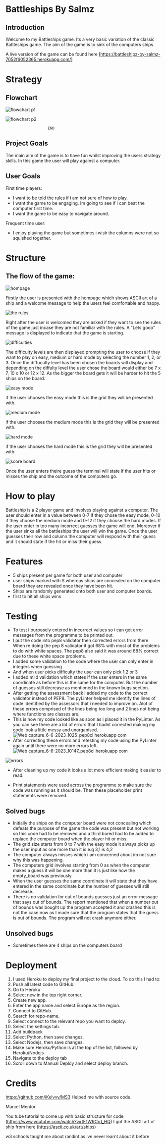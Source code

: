 #  Battleships By Salmz

## Introduction 

Welcome to my Battleships game. Its a very basic variation of the classic Battleships game. 
The aim of the game is to sink of the computers ships.

A live version of the game can be found here [https://battleshipz-by-salmz-7052f6052365.herokuapp.com/]


# Strategy 
## Flowchart

![flowchart p1](https://user-images.githubusercontent.com/119611403/234128111-f7f46457-baf0-4a46-acec-164398898efa.jpg)

![flowchart p2](https://user-images.githubusercontent.com/119611403/234128860-c305a7f6-f845-43e7-af58-a727ae99f915.jpg)

                       END
## Project Goals
The main aim of the game is to have fun whilst improving the users strategy skills. In this game the user will play against a computer.

## User Goals
First time players:
- I want to be told the rules if i am not sure of how to play.
- I want the game to be engaging. Im going to see if i can beat the computer first time.
- I want the game to be easy to navigate around.

Frequent time user:
- I enjoy playing the game but sometimes i wish the columns were not so squished together.

# Structure
## The flow of the game:
![hompage](https://user-images.githubusercontent.com/119611403/233997780-c85e7363-1075-4731-b09c-ac18a63152a3.png)

Firstly the user is presented with the hompage which shows ASCII art of a ship and a welcome message to help the users feel comfortable and happy.

![the rules](https://user-images.githubusercontent.com/119611403/233999324-eac13231-640c-4991-8a46-e98967f31b99.png)


Right after the user is welcomed they are asked if they want to see the rules of the game just incase they are not familiar with the rules. A "Lets gooo" message is displayed to indicate that the game is starting.

![difficulties](https://user-images.githubusercontent.com/119611403/234001742-cdddfd95-e6f9-4817-9f5c-544f505b7f96.png)

The difficulty levels are then displayed prompting the user to choose if they want to play on easy, medium or hard mode by selecting the number 1, 2, or 3.
Once the diffuculty level has been chosen the boards will display and depending on the diffulty level the user chose the board would either be 7 x 7, 10 x 10 or 12 x 12. As the bigger the board gets it will be harder to hit the 5 ships on the board.

![easy mode](https://user-images.githubusercontent.com/119611403/234003676-5f3e01e4-b99e-419c-bbce-6480c2b14335.png)

if the user chooses the easy mode this is the grid they will be presented with.

![medium mode](https://user-images.githubusercontent.com/119611403/234003975-862f3740-6a17-4619-a575-7242d1bd0813.png)

if the user chooses the medium mode this is the grid they will be presented with.

![hard mode ](https://user-images.githubusercontent.com/119611403/234004278-4fc62cac-d21a-4d40-a65c-14f3233f5021.png)

if the user chooses the hard mode this is the grid they will be presented with.

![score board](https://user-images.githubusercontent.com/119611403/234418459-bbdf621d-9031-485d-9b1a-c3dd0212922e.jpg)

Once the user enters theire guess the terminal will state if the user hits or misses the ship and the outcome of the computers go. 

# How to play
Battleship is a 2 player game and involves playing against a computer. The user should enter in a value between 0-7 if they chose the easy mode, 0-10 if they choose the medium mode and 0-12 if they choose the hard modes. If the user enter in too many incorrect guesses the game will end. Moreover if the user sinks all the battleships the user will win the game. Once the user guesses their row and column the computer will respond with their guess and it should state if the hit or miss their guess.

# Features
- 5 ships present per game for both user and computer
- user ships marked with S whereas ships are concealed on the computer board they are revealed once they have been hit.
- Ships are randomly generated onto both user and computer boards. 
- first to hit all ships wins 


# Testing
- To test i purposely entered in incorrect values so i can get error messages from the programme to be printed out.
- I put the code into pep8 validator then corrected errors from there. When re doing the pep 8 validator it got 68% with most of the problems to do with white spaces. The pep8 also said it was around 68% correct due to these white space problems.
- I added some validation to the code where the user can only enter in integers when guessing 
- And when user picks difficulty the user can only pick 1,2 or 3 
- I added mild validation which states if the user enters in the same coordinate as before this is the same for the computer. But the number of guesses still decrease as mentioned in the known bugs section.
- After getting the assessment back I added my code to the correct validator instead of PEP8. The pyLinter helped me identify the lines of code identified by the assessors that i needed to improve on. Alot of these errors comprised of the lines being too long and 2 lines not being where functions are classes are. 
- This is how my code looked like as soon as i placed it in the PyLinter. As you can see there are a lot of errors that I hadnt corrected making my code look a little messy and unorganised.
![Web capture_6-6-2023_1025_pep8ci herokuapp com](https://github.com/salms358/battleshipz-by-Salmz/assets/119611403/ad55023b-05f9-451b-b8a6-150cb5a84690)
- After correcting these errors and retesting my code using the PyLinter again until there were no more errors left. 
![Web capture_6-6-2023_10147_pep8ci herokuapp com](https://github.com/salms358/battleshipz-by-Salmz/assets/119611403/16a7e3e9-042c-4071-a1de-0b8d51a12ef8)

![errors](https://user-images.githubusercontent.com/119611403/234338163-6f3b5a4d-8c89-48fd-9be6-8e685819cf0e.jpg)
- After cleaning up my code it looks a lot more efficient making it easier to read.

- Print statements were used across the programme to make sure the code was running as it should be. Then these placeholder print statements were removed.


## Solved bugs
- Initially the ships on the computer board were not concealing which defeats the purpose of the game the code was present but not working so this code had to be removed and a third bored had to be added to replace the computer board when the player hit or miss. 
- The grid size starts from 0 to 7 with the easy mode it always picks up the user input as one more than it is e.g 3,1 is 4,2
- The computer always misses which i am concerned about im not sure why this was happening.
- The computers grid involves starting from 0 as when the computer makes a guess it will be one more than it is just like how the empty_board was previously
- When the user guesses the same coordinate it will state that they have entered in the same coordinate but the number of guesses will still decrease.
- There is no validation for out of bounds guesses just an error message that says out of bounds. The report mentioned that when a number out of bounds was bought up the program accepted it and crashed this is not the case now as I made sure that the program states that the guess is out of bounds. The program will not crash anymore either.
## Unsolved bugs  
- Sometimes there are 4 ships on the computers board 

# Deployment
1. I used Heroku to deploy my final project to the cloud. To do this I had to:
2. Push all latest code to GitHub.
3. Go to Heroku
4. Select new in the top right corner.
5. Create new app.
6. Enter the app name and select Europe as the region.
7. Connect to GitHub.
8. Search for repo-name.
9. Select connect to the relevant repo you want to deploy.
10. Select the settings tab.
11. Add buildpack
12. Select Python, then save changes.
13. Select Nodejs, then save changes.
14. Make sure Heroku/Python is at the top of the list, followed by Heroku/Nodejs
15. Navigate to the deploy tab
16. Scroll down to Manual Deploy and select deploy branch.

# Credits
https://github.com/iKelvvv/MS3 Helped me with source code.

Marcel Mentor

You tube tutorial to come up with basic structure for code (https://www.youtube.com/watch?v=tF1WRCrd_HQ)
I got the ASCII art of ship from here (https://ascii.co.uk/art/ships)

w3 schools taught me about randint as ive never learnt about it before